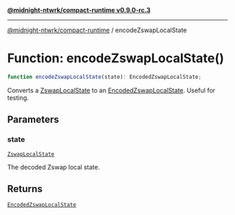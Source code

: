 [**@midnight-ntwrk/compact-runtime v0.9.0-rc.3**](../README.md)

***

[@midnight-ntwrk/compact-runtime](../globals.md) / encodeZswapLocalState

# Function: encodeZswapLocalState()

```ts
function encodeZswapLocalState(state): EncodedZswapLocalState;
```

Converts a [ZswapLocalState](../interfaces/ZswapLocalState.md) to an [EncodedZswapLocalState](../interfaces/EncodedZswapLocalState.md). Useful for testing.

## Parameters

### state

[`ZswapLocalState`](../interfaces/ZswapLocalState.md)

The decoded Zswap local state.

## Returns

[`EncodedZswapLocalState`](../interfaces/EncodedZswapLocalState.md)
